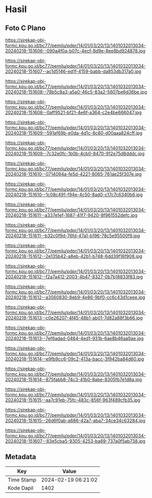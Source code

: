 # Hasil

## Foto C Plano

https://sirekap-obj-formc.kpu.go.id/bc77/pemilu/pdpr/14/01/03/20/13/1401032013034-20240218-151606--090a4f0a-b07c-4ecf-8d9e-8ee8bd924878.jpg

https://sirekap-obj-formc.kpu.go.id/bc77/pemilu/pdpr/14/01/03/20/13/1401032013034-20240218-151607--ac1d5146-ed1f-4159-babb-da853db317a0.jpg

https://sirekap-obj-formc.kpu.go.id/bc77/pemilu/pdpr/14/01/03/20/13/1401032013034-20240218-151608--78b5c8a3-a5a0-46c5-83a2-5607be6d36be.jpg

https://sirekap-obj-formc.kpu.go.id/bc77/pemilu/pdpr/14/01/03/20/13/1401032013034-20240218-151608--0aff9521-bf21-4e6f-a364-c2e4be666047.jpg

https://sirekap-obj-formc.kpu.go.id/bc77/pemilu/pdpr/14/01/03/20/13/1401032013034-20240218-151609--591af69b-e0da-4d1c-8c80-d00aaa824cff.jpg

https://sirekap-obj-formc.kpu.go.id/bc77/pemilu/pdpr/14/01/03/20/13/1401032013034-20240218-151609--7c32e0fc-1b0b-4cb0-8470-912e75d8dddc.jpg

https://sirekap-obj-formc.kpu.go.id/bc77/pemilu/pdpr/14/01/03/20/13/1401032013034-20240218-151610--0714094a-fe5d-4221-8065-761ae25f307e.jpg

https://sirekap-obj-formc.kpu.go.id/bc77/pemilu/pdpr/14/01/03/20/13/1401032013034-20240218-151610--1c08c491-f94e-4c50-8ad0-c17c7c6340b6.jpg

https://sirekap-obj-formc.kpu.go.id/bc77/pemilu/pdpr/14/01/03/20/13/1401032013034-20240218-151611--a337e1ef-1687-41f7-9420-8f961552defc.jpg

https://sirekap-obj-formc.kpu.go.id/bc77/pemilu/pdpr/14/01/03/20/13/1401032013034-20240218-151611--b32c0f9d-76fd-47a1-b196-78c5e95500f9.jpg

https://sirekap-obj-formc.kpu.go.id/bc77/pemilu/pdpr/14/01/03/20/13/1401032013034-20240218-151612--2e135b42-a8eb-42b1-b748-6dd39f16f908.jpg

https://sirekap-obj-formc.kpu.go.id/bc77/pemilu/pdpr/14/01/03/20/13/1401032013034-20240218-151612--f2a7a412-2003-4b47-8327-0b7b18833f83.jpg

https://sirekap-obj-formc.kpu.go.id/bc77/pemilu/pdpr/14/01/03/20/13/1401032013034-20240218-151612--a3560830-8eb9-4e86-9bf0-cc6c43d1ceee.jpg

https://sirekap-obj-formc.kpu.go.id/bc77/pemilu/pdpr/14/01/03/20/13/1401032013034-20240218-151613--c0e26207-4f45-48b1-ab01-7d82a88f3b66.jpg

https://sirekap-obj-formc.kpu.go.id/bc77/pemilu/pdpr/14/01/03/20/13/1401032013034-20240218-151613--7ef6adad-0464-4ed1-931b-6ae8b46aa9ae.jpg

https://sirekap-obj-formc.kpu.go.id/bc77/pemilu/pdpr/14/01/03/20/13/1401032013034-20240218-151614--e9fb9cc6-09c2-413a-bacc-3f942ba84d60.jpg

https://sirekap-obj-formc.kpu.go.id/bc77/pemilu/pdpr/14/01/03/20/13/1401032013034-20240218-151614--875fabb8-74c3-41b0-8abe-8305fb7e1d8a.jpg

https://sirekap-obj-formc.kpu.go.id/bc77/pemilu/pdpr/14/01/03/20/13/1401032013034-20240218-151615--aa7c91eb-75fc-483c-856f-963f489cfb35.jpg

https://sirekap-obj-formc.kpu.go.id/bc77/pemilu/pdpr/14/01/03/20/13/1401032013034-20240218-151615--26d6f0ab-a686-42a7-aba7-34ce34c63284.jpg

https://sirekap-obj-formc.kpu.go.id/bc77/pemilu/pdpr/14/01/03/20/13/1401032013034-20240218-151607--83e5cba5-9305-4253-ba69-737a0f5ab738.jpg


## Metadata

| Key        | Value               |
| ---------- | ------------------- |
| Time Stamp | 2024-02-19 06:21:02 |
| Kode Dapil | 1402                |



